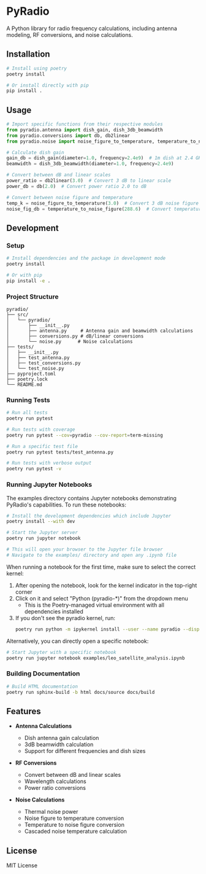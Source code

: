 # PyRadio

A Python library for radio frequency calculations, including antenna modeling, RF conversions, and noise calculations.

## Installation

```bash
# Install using poetry
poetry install

# Or install directly with pip
pip install .
```

## Usage

```python
# Import specific functions from their respective modules
from pyradio.antenna import dish_gain, dish_3db_beamwidth
from pyradio.conversions import db, db2linear
from pyradio.noise import noise_figure_to_temperature, temperature_to_noise_figure

# Calculate dish gain
gain_db = dish_gain(diameter=1.0, frequency=2.4e9)  # 1m dish at 2.4 GHz
beamwidth = dish_3db_beamwidth(diameter=1.0, frequency=2.4e9)

# Convert between dB and linear scales
power_ratio = db2linear(3.0)  # Convert 3 dB to linear scale
power_db = db(2.0)  # Convert power ratio 2.0 to dB

# Convert between noise figure and temperature
temp_k = noise_figure_to_temperature(3.0)  # Convert 3 dB noise figure to temperature
noise_fig_db = temperature_to_noise_figure(288.6)  # Convert temperature to noise figure
```

## Development

### Setup

```bash
# Install dependencies and the package in development mode
poetry install

# Or with pip
pip install -e .
```

### Project Structure

```
pyradio/
├── src/                    
│   └── pyradio/           
│       ├── __init__.py    
│       ├── antenna.py     # Antenna gain and beamwidth calculations
│       ├── conversions.py # dB/linear conversions
│       └── noise.py      # Noise calculations
├── tests/                 
│   ├── __init__.py
│   ├── test_antenna.py
│   ├── test_conversions.py
│   └── test_noise.py
├── pyproject.toml         
├── poetry.lock           
└── README.md             
```

### Running Tests

```bash
# Run all tests
poetry run pytest

# Run tests with coverage
poetry run pytest --cov=pyradio --cov-report=term-missing

# Run a specific test file
poetry run pytest tests/test_antenna.py

# Run tests with verbose output
poetry run pytest -v
```

### Running Jupyter Notebooks

The examples directory contains Jupyter notebooks demonstrating PyRadio's capabilities. To run these notebooks:

```bash
# Install the development dependencies which include Jupyter
poetry install --with dev

# Start the Jupyter server
poetry run jupyter notebook

# This will open your browser to the Jupyter file browser
# Navigate to the examples/ directory and open any .ipynb file
```

When running a notebook for the first time, make sure to select the correct kernel:

1. After opening the notebook, look for the kernel indicator in the top-right corner
2. Click on it and select "Python (pyradio-*)" from the dropdown menu
   - This is the Poetry-managed virtual environment with all dependencies installed
3. If you don't see the pyradio kernel, run:
   ```bash
   poetry run python -m ipykernel install --user --name pyradio --display-name "Python (PyRadio)"
   ```

Alternatively, you can directly open a specific notebook:

```bash
# Start Jupyter with a specific notebook
poetry run jupyter notebook examples/leo_satellite_analysis.ipynb
```

### Building Documentation

```bash
# Build HTML documentation
poetry run sphinx-build -b html docs/source docs/build
```

## Features

- **Antenna Calculations**
  - Dish antenna gain calculation
  - 3dB beamwidth calculation
  - Support for different frequencies and dish sizes

- **RF Conversions**
  - Convert between dB and linear scales
  - Wavelength calculations
  - Power ratio conversions

- **Noise Calculations**
  - Thermal noise power
  - Noise figure to temperature conversion
  - Temperature to noise figure conversion
  - Cascaded noise temperature calculation

## License

MIT License
